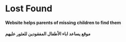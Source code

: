 # Lost Found

#### Website helps parents of missing children to find them 
####  موقع يساعد اباء الأطفال المفقودين للعثور عليهم
